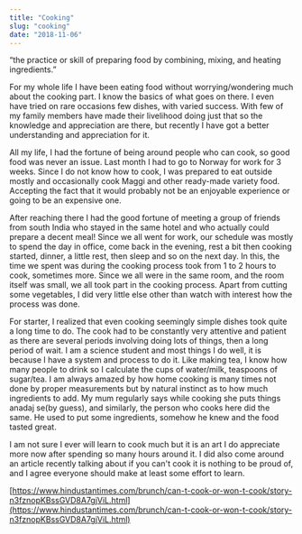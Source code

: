 ```yaml
---
title: "Cooking"
slug: "cooking"
date: "2018-11-06"
---
```


“the practice or skill of preparing food by combining, mixing, and heating ingredients.”

For my whole life I have been eating food without worrying/wondering much about the cooking part. I know the basics of what goes on there. I even have tried on rare occasions few dishes, with varied success. With few of my family members have made their livelihood doing just that so the knowledge and appreciation are there, but recently I have got a better understanding and appreciation for it.

All my life, I had the fortune of being around people who can cook, so good food was never an issue. Last month I had to go to Norway for work for 3 weeks. Since I do not know how to cook, I was prepared to eat outside mostly and occasionally cook Maggi and other ready-made variety food. Accepting the fact that it would probably not be an enjoyable experience or going to be an expensive one.

After reaching there I had the good fortune of meeting a group of friends from south India who stayed in the same hotel and who actually could prepare a decent meal! Since we all went for work, our schedule was mostly to spend the day in office, come back in the evening, rest a bit then cooking started, dinner, a little rest, then sleep and so on the next day. In this, the time we spent was during the cooking process took from 1 to 2 hours to cook, sometimes more. Since we all were in the same room, and the room itself was small, we all took part in the cooking process. Apart from cutting some vegetables, I did very little else other than watch with interest how the process was done.

For starter, I realized that even cooking seemingly simple dishes took quite a long time to do. The cook had to be constantly very attentive and patient as there are several periods involving doing lots of things, then a long period of wait. I am a science student and most things I do well, it is because I have a system and process to do it. Like making tea, I know how many people to drink so I calculate the cups of water/milk, teaspoons of sugar/tea. I am always amazed by how home cooking is many times not done by proper measurements but by natural instinct as to how much ingredients to add. My mum regularly says while cooking she puts things anadaj se(by guess), and similarly, the person who cooks here did the same. He used to put some ingredients, somehow he knew and the food tasted great.

I am not sure I ever will learn to cook much but it is an art I do appreciate more now after spending so many hours around it. I did also come around an article recently talking about if you can't cook it is nothing to be proud of, and I agree everyone should make at least some effort to learn.

[https://www.hindustantimes.com/brunch/can-t-cook-or-won-t-cook/story-n3fznopKBssGVD8A7gjViL.html](https://www.hindustantimes.com/brunch/can-t-cook-or-won-t-cook/story-n3fznopKBssGVD8A7gjViL.html)
